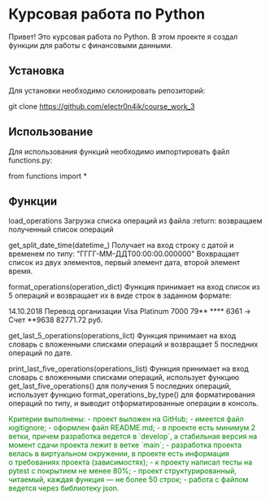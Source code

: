 # Курсовая работа по Python

Привет! Это курсовая работа по Python. В этом проекте я создал функции для работы с финансовыми данными.

## Установка
Для установки необходимо склонировать репозиторий:

git clone https://github.com/electr0n4ik/course_work_3

## Использование

Для использования функций необходимо импортировать файл functions.py:

from functions import *

## Функции

load_operations
Зaгрузка списка операций из файла
:return: возвращаем полученный список операций

get_split_date_time(datetime_)
Получает на вход строку с датой и временем по типу:
    "ГГГГ-ММ-ДДT00:00:00.000000"
Вохвращает список из двух элементов,
первый элемент дата,
второй элемент время.

format_operations(operation_dict)
Функция принимает на вход список из 5 операций и возвращает их в виде строк в заданном формате:

14.10.2018 Перевод организации
Visa Platinum 7000 79** **** 6361 -> Счет **9638
82771.72 руб.

get_last_5_operations(operations_lict)
Функция принимает на вход словарь с вложенными списками операций и возвращает
5 последних операций по дате.

print_last_five_operations(operations_list)
Функция принимает на вход словарь с вложенными списками операций,
использует функцию get_last_five_operations() для получения 5 последних операций,
использует функцию format_operations_by_type() для форматирования операций по типу,
и выводит отформатированные операции в консоль.

<span style="color: green">
Критерии выполнены:
- проект выложен на GitHub;
- имеется файл юgitignore;
- оформлен файл README.md;
- в проекте есть минимум 2 ветки, причем разработка ведется в `develop`, а стабильная версия на момент сдачи проекта лежит в ветке `main`;
- разработка проекта велась в виртуальном окружении, в проекте есть информация о требованиях проекта (зависимостях);
- к проекту написал тесты на pytest с покрытием не менее 80%;
- проект структурированный, читаемый, каждая функция — не более 50 строк;
- работа с файлом ведется через библиотеку json.
</span> 
